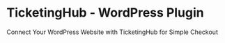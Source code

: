 # TicketingHub - WordPress Plugin

Connect Your WordPress Website with TicketingHub for Simple Checkout